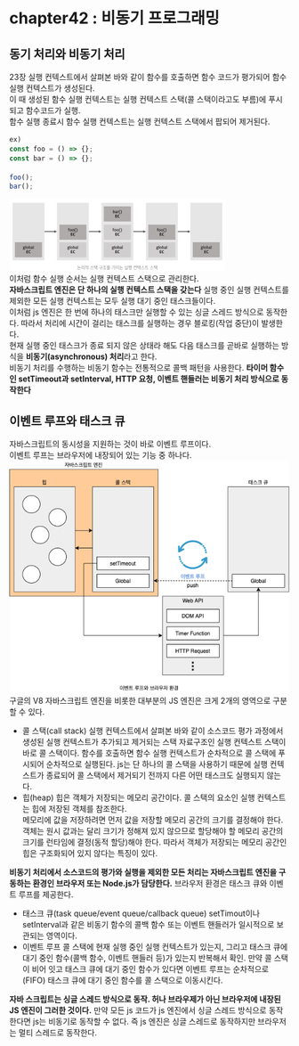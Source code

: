 # chapter42 : 비동기 프로그래밍

## 동기 처리와 비동기 처리 
23장 실행 컨텍스트에서 살펴본 바와 같이 함수를 호출하면 함수 코드가 평가되어 함수 실행 컨텍스트가 생성된다.  
이 때 생성된 함수 실행 컨텍스트는 실행 컨텍스트 스택(콜 스택이라고도 부름)에 푸시되고 함수코드가 실행.  
함수 실행 종료시 함수 실행 컨텍스트는 실행 컨텍스트 스택에서 팝되어 제거된다. 
```js
ex)
const foo = () => {};
const bar = () => {};

foo();
bar();

```
![실행컨텍스트스택](images/실행컨텍스트스택.png)  
이처럼 함수 실행 순서는 실행 컨텍스트 스택으로 관리한다.  
**자바스크립트 엔진은 단 하나의 실행 컨텍스트 스택을 갖는다** 
실행 중인 실행 컨텍스트를 제외한 모든 실행 컨텍스트는 모두 실행 대기 중인 태스크들이다.  
이처럼 js 엔진은 한 번에 하나의 태스크만 실행할 수 있는 싱글 스레드 방식으로 동작한다. 따라서 처리에 시간이 걸리는 태스크를 실행하는 경우 블로킹(작업 중단)이 발생한다.  
현재 실행 중인 태스크가 종료 되지 않은 상태라 해도 다음 태스크를 곧바로 실행하는 방식을 **비동기(asynchronous) 처리**라고 한다.  
비동기 처리를 수행하는 비동기 함수는 전통적으로 콜백 패턴을 사용한다. 
**타이머 함수인 setTimeout과 setInterval, HTTP 요청, 이벤트 핸들러는 비동기 처리 방식으로 동작한다**

## 이벤트 루프와 태스크 큐
자바스크립트의 동시성을 지원하는 것이 바로 이벤트 루프이다.  
이벤트 루프는 브라우저에 내장되어 있는 기능 중 하나다.
![이벤트루프와브라우저환경](images/이벤트루프와브라우저환경.png)  
구글의 V8 자바스크립트 엔진을 비롯한 대부분의 JS 엔진은 크게 2개의 영역으로 구분할 수 있다.
- 콜 스택(call stack)
실행 컨텍스트에서 살펴본 바와 같이 소스코드 평가 과정에서 생성된 실행 컨텍스트가 추가되고 제거되는 스택 자료구조인 실행 컨텍스트 스택이 바로 콜 스택이다. 함수를 호출하면 함수 실행 컨텍스트가 순차적으로 콜 스택에 푸시되어 순차적으로 실행된다. js는 단 하나의 콜 스택을 사용하기 때문에 실행 컨텍스트가 종료되어 콜 스택에서 제거되기 전까지 다른 어떤 태스크도 실행되지 않는다.
- 힙(heap)
힙은 객체가 저장되는 메모리 공간이다. 콜 스택의 요소인 실행 컨텍스트는 힙에 저장된 객체를 참조한다.  
메모리에 값을 저장하려면 먼저 값을 저장할 메모리 공간의 크기를 결정해야 한다. 객체는 원시 값과는 달리 크기가 정해져 있지 않으므로 할당해야 할 메모리 공간의 크기를 런타임에 결정(동적 할당)해야 한다. 따라서 객체가 저장되는 메모리 공간인 힙은 구조화되어 있지 않다는 특징이 있다.

**비동기 처리에서 소스코드의 평가와 실행을 제외한 모든 처리는 자바스크립트 엔진을 구동하는 환경인 브라우저 또는 Node.js가 담당한다.** 
브라우저 환경은 태스크 큐와 이벤트 루프를 제공한다.
- 태스크 큐(task queue/event queue/callback queue)
setTimout이나 setInterval과 같은 비동기 함수의 콜백 함수 또는 이벤트 핸들러가 일시적으로 보관되는 영역이다. 
- 이벤트 루프
콜 스택에 현재 실행 중인 실행 컨텍스트가 있는지, 그리고 태스크 큐에 대기 중인 함수(콜백 함수, 이벤트 핸들러 등)가 있는지 반복해서 확인. 만약 콜 스택이 비어 잇고 태스크 큐에 대기 중인 함수가 있다면 이벤트 루프는 순차적으로(FIFO) 태스크 큐에 대기 중인 함수를 콜 스택으로 이동시킨다.

**자바 스크립트는 싱글 스레드 방식으로 동작. 허나 브라우제가 아닌 브라우저에 내장된 JS 엔진이 그러한 것이다.** 만약 모든 js 코드가 js 엔진에서 싱글 스레드 방식으로 동작한다면 js는 비동기로 동작할 수 없다. 즉 js 엔진은 싱글 스레드로 동작하지만 브라우저는 멀티 스레드로 동작한다.